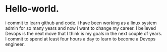 # Hello-world.
i commit to learn github and code.
i have been working as a linux system admin for so many years
and now i want to change my career. I believed Devops is the next move
that I think is my goals in the next couple of years. I commit to spend at least 
four hours a day to learn to become a Devops engineer.
